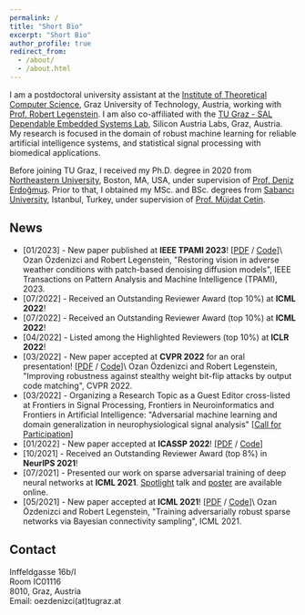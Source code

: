 ```yaml
---
permalink: /
title: "Short Bio"
excerpt: "Short Bio"
author_profile: true
redirect_from:
  - /about/
  - /about.html
---
```


I am a postdoctoral university assistant at the [Institute of Theoretical Computer Science](https://www.tugraz.at/en/institutes/igi/home/), Graz University of Technology, Austria, working with [Prof. Robert Legenstein](https://www.tugraz.at/en/institutes/igi/people/prof-legenstein/). I am also co-affiliated with the [TU Graz - SAL Dependable Embedded Systems Lab](https://research-network.silicon-austria.com/des-lab/), Silicon Austria Labs, Graz, Austria. My research is focused in the domain of robust machine learning for reliable artificial intelligence systems, and statistical signal processing with biomedical applications.

Before joining TU Graz, I received my Ph.D. degree in 2020 from [Northeastern University](https://www.northeastern.edu), Boston, MA, USA, under supervision of [Prof. Deniz Erdoğmuş](https://web.northeastern.edu/deniz/). Prior to that, I obtained my MSc. and BSc. degrees from [Sabancı University](https://www.sabanciuniv.edu/en/), Istanbul, Turkey, under supervision of [Prof. Müjdat Çetin](http://www.hajim.rochester.edu/ece/people/faculty/cetin_mujdat/).


## News

* [01/2023] - New paper published at <b>IEEE TPAMI 2023</b>! [[PDF](https://arxiv.org/pdf/2207.14626.pdf) / [Code](https://github.com/IGITUGraz/WeatherDiffusion)]\\
Ozan Özdenizci and Robert Legenstein, "Restoring vision in adverse weather conditions with patch-based denoising diffusion models", IEEE Transactions on Pattern Analysis and Machine Intelligence (TPAMI), 2023.
* [07/2022] - Received an Outstanding Reviewer Award (top 10%) at <b>ICML 2022</b>!
* [07/2022] - Received an Outstanding Reviewer Award (top 10%) at <b>ICML 2022</b>!
* [04/2022] - Listed among the Highlighted Reviewers (top 10%) at <b>ICLR 2022</b>!
* [03/2022] - New paper accepted at <b>CVPR 2022</b> for an oral presentation! [[PDF](https://igi-web.tugraz.at/PDF/OzdenizciLegenstein_CVPR2022.pdf) / [Code](https://github.com/IGITUGraz/OutputCodeMatching)]\\
Ozan Özdenizci and Robert Legenstein, "Improving robustness against stealthy weight bit-flip attacks by output code matching", CVPR 2022.
* [03/2022] - Organizing a Research Topic as a Guest Editor cross-listed at Frontiers in Signal Processing, Frontiers in Neuroinformatics and Frontiers in Artificial Intelligence: "Adversarial machine learning and domain generalization in neurophysiological signal analysis" [[Call for Participation](https://www.frontiersin.org/research-topics/33660/adversarial-machine-learning-and-domain-generalization-in-neurophysiological-signal-analysis)]
* [01/2022] - New paper accepted at <b>ICASSP 2022</b>! [[PDF](https://arxiv.org/pdf/2201.11613.pdf) / [Code](https://github.com/philipph77/DAPE-Framework)]
* [10/2021] - Received an Outstanding Reviewer Award (top 8%) in <b>NeurIPS 2021</b>!
* [07/2021] - Presented our work on sparse adversarial training of deep neural networks at <b>ICML 2021</b>. [Spotlight](https://icml.cc/virtual/2021/poster/8563) talk and [poster](files/OzdenizciLegenstein_ICML2021_Poster.pdf) are available online.
* [05/2021] - New paper accepted at <b>ICML 2021</b>! [[PDF](http://proceedings.mlr.press/v139/ozdenizci21a/ozdenizci21a.pdf) / [Code](https://github.com/IGITUGraz/SparseAdversarialTraining)]\\
Ozan Özdenizci and Robert Legenstein, "Training adversarially robust sparse networks via Bayesian connectivity sampling", ICML 2021.

## Contact

Inffeldgasse 16b/I\
Room IC01116\
8010, Graz, Austria\
Email: oezdenizci(at)tugraz.at
